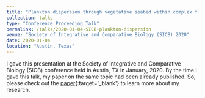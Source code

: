 ```yaml
---
title: "Plankton dispersion through vegetative seabed within complex flow environments"
collection: talks
type: "Conference Proceeding Talk"
permalink: /talks/2020-01-04-SICB-plankton-dispersion
venue: "Society of Integrative and Comparative Biology (SICB) 2020"
date: 2020-01-04
location: "Austin, Texas"
---
```


I gave this presentation at the Society of Integrative and Comparative Biology (SICB) conference held in Austin, TX in January, 2020. By the time I gave this talk, my paper on the same topic had been already published. So, please check out the [paper](https://www.mdpi.com/2313-7673/5/1/2){:target='_blank'} to learn more about my research.